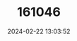 ---
title: "161046"
category: "Heteronympha merope"
draft: false
date: 2024-02-22 13:03:52
languages:
  English: ["Common Brown"]
---